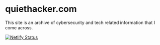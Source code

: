 # quiethacker.com
This site is an archive of cybersecurity and tech related information that I come across.

[![Netlify Status](https://api.netlify.com/api/v1/badges/9f6fef1e-1bd1-4fdb-9010-692a57cce1fc/deploy-status)](https://app.netlify.com/sites/quiethacker/deploys)
